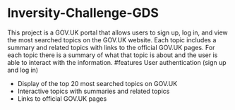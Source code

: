 # Inversity-Challenge-GDS
This project is a GOV.UK portal that allows users to sign up, log in, and view the most searched topics on the GOV.UK website. Each topic includes a summary and related topics with links to the official GOV.UK pages. For each topic there is a summary of what that topic is about and the user is able to interact with the information. 
#features
 User authentication (sign up and log in)
- Display of the top 20 most searched topics on GOV.UK
- Interactive topics with summaries and related topics
- Links to official GOV.UK pages
              
